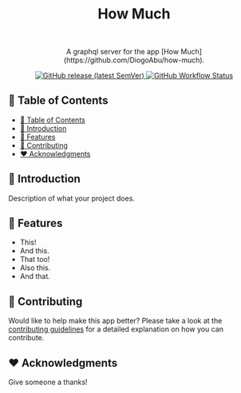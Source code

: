 <h1 align="center">How Much</h1><br>

<p align="center">
  A graphql server for the app [How Much](https://github.com/DiogoAbu/how-much).
</p>

<p align="center">
  <a href="https://github.com/DiogoAbu/how-much-server/releases/latest">
    <img alt="GitHub release (latest SemVer)" src="https://img.shields.io/github/v/release/DiogoAbu/how-much-server?sort=semver&style=flat-square">
  </a>
  <a href="https://github.com/DiogoAbu/how-much-server/actions/workflows/heroku.yml">
    <img alt="GitHub Workflow Status" src="https://img.shields.io/github/workflow/status/DiogoAbu/how-much-server/Push%20to%20Heroku?label=Push%20to%20Heroku&style=flat-square">
  </a>
</p>

<!-- [BEGIN] Don't edit this section, instead run Markdown AIO: Update Table of Contents -->
## 🚩 Table of Contents

- [🚩 Table of Contents](#-table-of-contents)
- [🚀 Introduction](#-introduction)
- [🎨 Features](#-features)
- [💬 Contributing](#-contributing)
- [❤️ Acknowledgments](#️-acknowledgments)
<!-- [END] Don't edit this section, instead run Markdown AIO: Update Table of Contents -->

## 🚀 Introduction

Description of what your project does.

## 🎨 Features

* This!
* And this.
* That too!
* Also this.
* And that.

## 💬 Contributing

Would like to help make this app better? Please take a look at the [contributing guidelines](./CONTRIBUTING.md) for a detailed explanation on how you can contribute.

## ❤️ Acknowledgments

Give someone a thanks!
